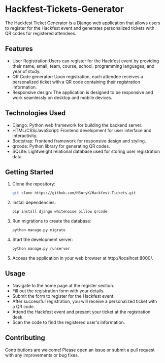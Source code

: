 # Hackfest-Tickets-Generator

The Hackfest Ticket Generator is a Django web application that allows users to register for the Hackfest event and generates personalized tickets with QR codes for registered attendees.

## Features

- User Registration:Users can register for the Hackfest event by providing their name, email, team, course, school, programming languages, and year of study.
- QR Code generator: Upon registration, each attendee receives a personalized ticket with a QR code containing their registration information.
- Responsive design: The application is designed to be responsive and work seamlessly on desktop and mobile devices.

## Technologies Used

- Django: Python web framework for building the backend server.
- HTML/CSS/JavaScript: Frontend development for user interface and interactivity.
- Bootstrap: Frontend framework for responsive design and styling.
- qrcode: Python library for generating QR codes.
- SQLite: Lightweight relational database used for storing user registration data.

## Getting Started

1. Clone the repository:

   ```bash
   git clone https://github.com/H3nryK/Hackfest-Tickets.git

2. Install dependencies:

   ```bash
   pip install django whitenoise pillow qrcode

3. Run migrations to create the database:

   ```bash
   python manage.py migrate

4. Start the development server:

   ```bash
   python manage.py runserver
   
5. Access the application in your web browser at http://localhost:8000/.

## Usage

- Navigate to the home page at the register section.
- Fill out the registration form with your details.
- Submit the form to register for the Hackfest event.
- After successful registration, you will receive a personalized ticket with a QR code.
- Attend the Hackfest event and present your ticket at the registration desk.
- Scan the code to find the registered user's information.

## Contributing

Contributions are welcome! Please open an issue or submit a pull request with any improvements or bug fixes.
